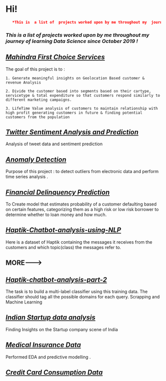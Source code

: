 # Hi!

```json
   *This is  a list of  projects worked upon by me throughout my  journey of learning Data Science since October 2019 !*

```


### *This is  a list of  projects worked upon by me throughout my  journey of learning Data Science since October 2019 !*


## *[Mahindra First Choice Services](https://github.com/ankitaduttagupta/Mahindra_first_choice_capstone)*

The goal of this project is to :

    1. Generate meaningful insights on Geolocation Based customer & revenue Analysis
    
    2. Divide the customer based into segments based on their cartype, servicetype & total expenditure so that customers respond similarly to different marketing campaigns.
    
    3. LifeTime Value analysis of customers to maintain relationship with high profit generating customers in future & finding potential customers from the population

## *[Twitter Sentiment Analysis and Prediction](https://github.com/ankitaduttagupta/Twitter-Sentiment-Analysis-and-Prediction)*

Analysis of tweet data and sentiment prediction

## *[Anomaly Detection ](https://github.com/ankitaduttagupta/Time-Series-Analysis)*

Purpose of this project : to detect outliers from electronic data  and perform time series analysis .

## *[Financial Delinquency Prediction](https://github.com/ankitaduttagupta/Financial-Delinquency-Prediction)*

 To Create model that estimates probability of a customer defaulting based on certain features, categorizing them as a high risk or low risk borrower to determine whether to loan money and how much.
 

## *[Haptik-Chatbot-analysis-using-NLP](https://github.com/ankitaduttagupta/Haptik-Chatbot-analysis-part1)*

Here is a dataset of Haptik containing the messages it receives from the customers and which topic(class) the messages refer to.

## MORE--->

## *[Haptik-chatbot-analysis-part-2](https://github.com/ankitaduttagupta/Haptik-chatbot-analysis-part-2)*

The task is to build a multi-label classifier using this training data. The classifier should tag all the possible domains for each query. 
Scrapping and Machine Learning

## *[Indian Startup data analysis ](https://github.com/ankitaduttagupta/Haptik-chatbot-analysis-part-2)*
 
 Finding Insights on the Startup company scene of India

## *[Medical Insurance Data ](https://github.com/ankitaduttagupta/Medical_insurance_EDA_prediction)*

Performed EDA and predictive modelling .

## *[Credit Card Consumption Data](https://github.com/ankitaduttagupta/-Grey-Atom-Hackathon-1)*

